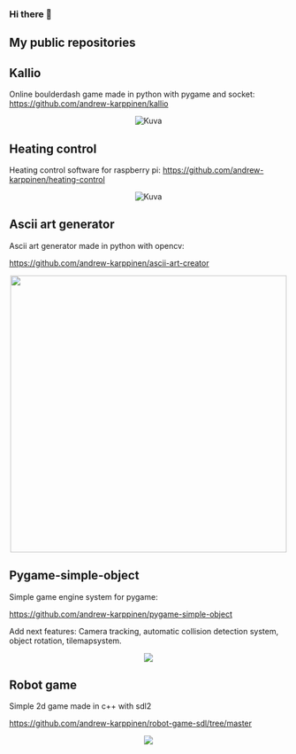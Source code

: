 ### Hi there 👋


## My public repositories



## Kallio
Online boulderdash game made in python with pygame and socket:
https://github.com/andrew-karppinen/kallio

<p align="center">
  <img src="https://github.com/andrew-karppinen/kallio/assets/99529988/3a42cf29-0c55-40b5-990d-40fb8e9b9496" alt="Kuva">
</p>


## Heating control
Heating control software for raspberry pi:
https://github.com/andrew-karppinen/heating-control

<p align="center">
  <img src="https://github.com/andrew-karppinen/heating-control/assets/99529988/ffc3d48f-85cc-4206-ae21-d91b45234194" alt="Kuva">
</p>



## Ascii art generator

Ascii art generator made in python with opencv:

https://github.com/andrew-karppinen/ascii-art-creator

<p align="center">
  <img src="https://github.com/andrew-karppinen/ascii-art-creator/assets/99529988/a4790ee6-ce60-4a07-b917-ecc317d911b6g" width="500">
</p>



## Pygame-simple-object

Simple game engine system for pygame:

https://github.com/andrew-karppinen/pygame-simple-object

Add next features: Camera tracking, automatic collision detection system, object rotation, tilemapsystem.

<p align="center">
  <img src="https://user-images.githubusercontent.com/99529988/217770877-0e15dbc6-5eb1-446e-82c4-3cdc2d0afb97.png">
</p>







## Robot game
Simple 2d game made in c++ with sdl2

https://github.com/andrew-karppinen/robot-game-sdl/tree/master

<p align="center">
  <img src="https://github.com/andrew-karppinen/robot-game-sdl/assets/99529988/02d21cde-90c8-48ed-b67f-ce7b8c8ffed2">
</p>
